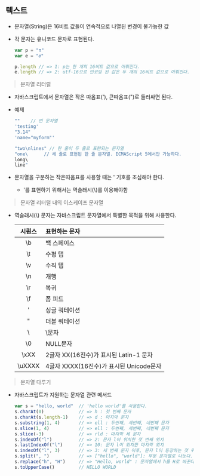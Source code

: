 ## 텍스트

- 문자열(String)은 16비트 값들이 연속적으로 나열된 변경이 불가능한 값

- 각 문자는 유니코드 문자로 표현된다.

  ```javascript
  var p = "π"
  var e = "𝑒"
  
  p.length // => 1: p는 한 개의 16비트 값으로 이뤄진다.
  e.length // => 2: utf-16으로 인코딩 된 값은 두 개의 16비트 값으로 이뤄진다.
  ```



> 문자열 리터럴

- 자바스크립트에서 문자열은 작은 따옴표('), 큰따옴표(")로 둘러싸면 된다.

- 예제

  ```javascript
  ""	// 빈 문자열
  'testing'
  "3.14"
  'name="myform"'
  
  "two\nlines" // 한 줄이 두 줄로 표현되는 문자열
  "one\		 // 세 줄로 표현된 한 줄 문자열. ECMAScript 5에서만 가능하다.
  long\
  line"
  ```

- 문자열을 구분하는 작은따옴표를 사용할 때는 ' 기호를 조심해야 한다.

  - '를 표현하기 위해서는 역슬래시(\\)를 이용해야함



> 문자열 리터럴 내의 이스케이프 문자열

- 역슬래시(\\) 문자는 자바스크립트 문자열에서 특별한 목적을 위해 사용한다.

  | 시퀀스 | 표현하는 문자                           |
  | :----: | :-------------------------------------- |
  |   \b   | 백 스페이스                             |
  |   \t   | 수평 탭                                 |
  |   \v   | 수직 탭                                 |
  |   \n   | 개행                                    |
  |   \r   | 복귀                                    |
  |   \f   | 폼 피드                                 |
  |   \'   | 싱글 쿼테이션                           |
  |   \"   | 더블 쿼테이션                           |
  |   \\   | \문자                                   |
  |   \0   | NULL문자                                |
  |  \xXX  | 2글자 XX(16진수)가 표시된 Latin-1 문자  |
  | \uXXXX | 4글자 XXXX(16진수)가 표시된 Unicode문자 |



> 문자열 다루기

- 자바스크립트가 지원하는 문자열 관련 메서드

  ```javascript
  var s = "hello, world"  // 'hello world'를 사용한다.
  s.charAt(0)             // => h : 첫 번째 문자
  s.charAt(s.length-1)    // => d : 마지막 문자
  s.substring(1, 4)       // => ell : 두번째, 세번째, 네번째 문자
  s.slice(1, 4)           // => ell : 두번째, 세번째, 네번째 문자
  s.slice(-3)             // => rld : 마지막 세 문자
  s.indexOf("l")          // => 2: 문자 l이 위치한 첫 번째 위치
  s.lastIndexOf("l")      // => 10: 문자 l이 위치한 마지막 위치
  s.indexOf("l", 3)       // => 3: 세 번째 문자 이후, 문자 l이 등장하는 첫 위치
  s.split(", ")           // => ["hello", "world"]: 부분 문자열로 나눈다.
  s.replace("h", "H")     // => "Hello, world" : 문자열에서 h를 H로 바꾼다.
  s.toUpperCase()         // HELLO WORLD
  ```

  

